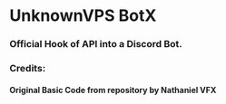 # UnknownVPS BotX
### Official Hook of API into a Discord Bot.

### Credits:
#### Original Basic Code from repository by Nathaniel VFX